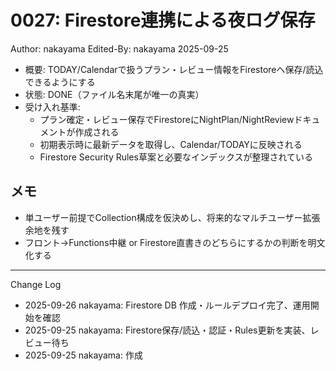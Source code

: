 # 0027: Firestore連携による夜ログ保存

Author: nakayama
Edited-By: nakayama 2025-09-25

- 概要: TODAY/Calendarで扱うプラン・レビュー情報をFirestoreへ保存/読込できるようにする
- 状態: DONE（ファイル名末尾が唯一の真実）
- 受け入れ基準:
  - プラン確定・レビュー保存でFirestoreにNightPlan/NightReviewドキュメントが作成される
  - 初期表示時に最新データを取得し、Calendar/TODAYに反映される
  - Firestore Security Rules草案と必要なインデックスが整理されている

## メモ
- 単ユーザー前提でCollection構成を仮決めし、将来的なマルチユーザー拡張余地を残す
- フロント→Functions中継 or Firestore直書きのどちらにするかの判断を明文化する

---
Change Log
- 2025-09-26 nakayama: Firestore DB 作成・ルールデプロイ完了、運用開始を確認
- 2025-09-25 nakayama: Firestore保存/読込・認証・Rules更新を実装、レビュー待ち
- 2025-09-25 nakayama: 作成
